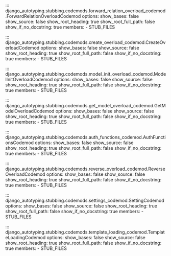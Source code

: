 ::: django_autotyping.stubbing.codemods.forward_relation_overload_codemod.ForwardRelationOverloadCodemod
    options:
        show_bases: false
        show_source: false
        show_root_heading: true
        show_root_full_path: false
        show_if_no_docstring: true
        members:
            - STUB_FILES

::: django_autotyping.stubbing.codemods.create_overload_codemod.CreateOverloadCodemod
    options:
        show_bases: false
        show_source: false
        show_root_heading: true
        show_root_full_path: false
        show_if_no_docstring: true
        members:
            - STUB_FILES

::: django_autotyping.stubbing.codemods.model_init_overload_codemod.ModelInitOverloadCodemod
    options:
        show_bases: false
        show_source: false
        show_root_heading: true
        show_root_full_path: false
        show_if_no_docstring: true
        members:
            - STUB_FILES

::: django_autotyping.stubbing.codemods.get_model_overload_codemod.GetModelOverloadCodemod
    options:
        show_bases: false
        show_source: false
        show_root_heading: true
        show_root_full_path: false
        show_if_no_docstring: true
        members:
            - STUB_FILES

::: django_autotyping.stubbing.codemods.auth_functions_codemod.AuthFunctionsCodemod
    options:
        show_bases: false
        show_source: false
        show_root_heading: true
        show_root_full_path: false
        show_if_no_docstring: true
        members:
            - STUB_FILES

::: django_autotyping.stubbing.codemods.reverse_overload_codemod.ReverseOverloadCodemod
    options:
        show_bases: false
        show_source: false
        show_root_heading: true
        show_root_full_path: false
        show_if_no_docstring: true
        members:
            - STUB_FILES

::: django_autotyping.stubbing.codemods.settings_codemod.SettingCodemod
    options:
        show_bases: false
        show_source: false
        show_root_heading: true
        show_root_full_path: false
        show_if_no_docstring: true
        members:
            - STUB_FILES

::: django_autotyping.stubbing.codemods.template_loading_codemod.TemplateLoadingCodemod
    options:
        show_bases: false
        show_source: false
        show_root_heading: true
        show_root_full_path: false
        show_if_no_docstring: true
        members:
            - STUB_FILES
